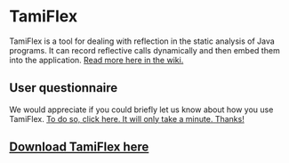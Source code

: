 # TamiFlex

TamiFlex is a tool for dealing with reflection in the static analysis of Java programs. It can record reflective calls dynamically and then embed them into the application.
[Read more here in the wiki.](https://github.com/secure-software-engineering/tamiflex/wiki)

## User questionnaire

We would appreciate if you could briefly let us know about how you use TamiFlex. 
[To do so, click here. It will only take a minute. Thanks!](https://spreadsheets.google.com/spreadsheet/viewform?formkey=dHdkbVM1ZW5kRHZPZzZ4a2otRUNmZnc6MQ) 

## [Download TamiFlex here](https://github.com/secure-software-engineering/tamiflex/releases)
